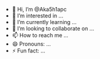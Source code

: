 - 👋 Hi, I’m @Aka5h1apc
- 👀 I’m interested in ...
- 🌱 I’m currently learning ...
- 💞️ I’m looking to collaborate on ...
- 📫 How to reach me ...
- 😄 Pronouns: ...
- ⚡ Fun fact: ...

<!---
Aka5h1apc/Aka5h1apc is a ✨ special ✨ repository because its `README.md` (this file) appears on your GitHub profile.
You can click the Preview link to take a look at your changes.
--->
